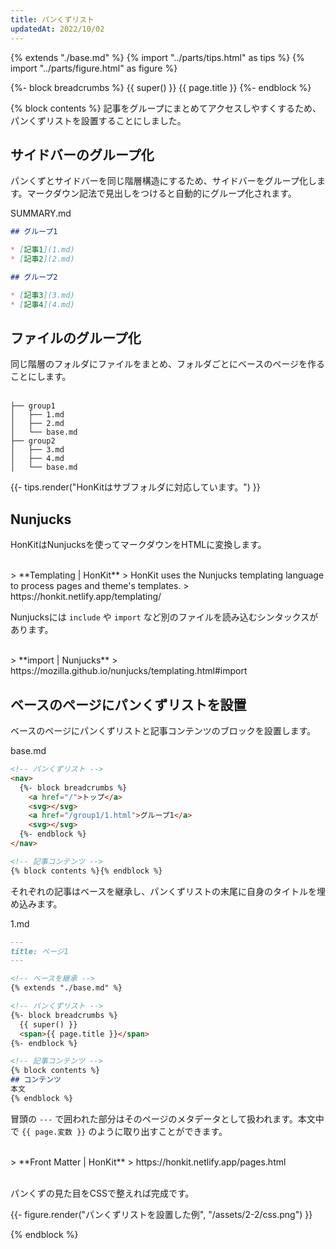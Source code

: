 ```yaml
---
title: パンくずリスト
updatedAt: 2022/10/02
---
```


{% extends "./base.md" %}
{% import "../parts/tips.html" as tips %}
{% import "../parts/figure.html" as figure %}

{%- block breadcrumbs %}
  {{ super() }}
  <span>{{ page.title }}</span>
{%- endblock %}

{% block contents %}
記事をグループにまとめてアクセスしやすくするため、パンくずリストを設置することにしました。

## サイドバーのグループ化

パンくずとサイドバーを同じ階層構造にするため、サイドバーをグループ化します。マークダウン記法で見出しをつけると自動的にグループ化されます。

<div class="code-title">SUMMARY.md</div>

```md
## グループ1

* [記事1](1.md)
* [記事2](2.md)

## グループ2

* [記事3](3.md)
* [記事4](4.md)
```

## ファイルのグループ化

同じ階層のフォルダにファイルをまとめ、フォルダごとにベースのページを作ることにします。
<br>
<br>

```
├── group1
│   ├── 1.md
│   ├── 2.md
│   └── base.md
├── group2
│   ├── 3.md
│   ├── 4.md
│   └── base.md
```

{{- tips.render("HonKitはサブフォルダに対応しています。") }}

## Nunjucks

HonKitはNunjucksを使ってマークダウンをHTMLに変換します。

<br>
> **Templating | HonKit**  
> HonKit uses the Nunjucks templating language to process pages and theme's templates.  
> https://honkit.netlify.app/templating/

<br>

Nunjucksには `include` や `import` など別のファイルを読み込むシンタックスがあります。

<br>
> **import | Nunjucks**  
> https://mozilla.github.io/nunjucks/templating.html#import

## ベースのページにパンくずリストを設置

ベースのページにパンくずリストと記事コンテンツのブロックを設置します。

<div class="code-title">base.md</div>

```html
<!-- パンくずリスト -->
<nav>
  {%- block breadcrumbs %}
    <a href="/">トップ</a>
    <svg></svg>
    <a href="/group1/1.html">グループ1</a>
    <svg></svg>
  {%- endblock %}
</nav>

<!-- 記事コンテンツ -->
{% block contents %}{% endblock %}
```

それぞれの記事はベースを継承し、パンくずリストの末尾に自身のタイトルを埋め込みます。

<div class="code-title">1.md</div>

```md
---
title: ページ1
---

<!-- ベースを継承 -->
{% extends "./base.md" %}

<!-- パンくずリスト -->
{%- block breadcrumbs %}
  {{ super() }}
  <span>{{ page.title }}</span>
{%- endblock %}

<!-- 記事コンテンツ -->
{% block contents %}
## コンテンツ
本文
{% endblock %}
```

冒頭の `---` で囲われた部分はそのページのメタデータとして扱われます。本文中で `{{ page.変数 }}` のように取り出すことができます。

<br>
> **Front Matter | HonKit**  
> https://honkit.netlify.app/pages.html
<br>
<br>

パンくずの見た目をCSSで整えれば完成です。

{{- figure.render("パンくずリストを設置した例", "/assets/2-2/css.png") }}

{% endblock %}
